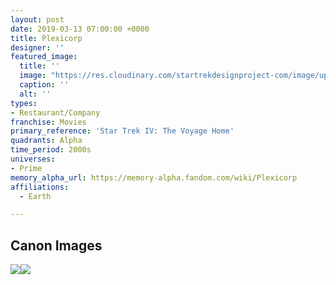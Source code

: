 ```yaml
---
layout: post
date: 2019-03-13 07:00:00 +0000
title: Plexicorp
designer: ''
featured_image:
  title: ''
  image: "https://res.cloudinary.com/startrekdesignproject-com/image/upload/v1554920240/Plexicorp.png"
  caption: ''
  alt: ''
types:
- Restaurant/Company
franchise: Movies
primary_reference: 'Star Trek IV: The Voyage Home'
quadrants: Alpha
time_period: 2000s
universes:
- Prime
memory_alpha_url: https://memory-alpha.fandom.com/wiki/Plexicorp
affiliations:
  - Earth

---
```

## Canon Images

![](https://res.cloudinary.com/startrekdesignproject-com/image/upload/v1552524565/STVoyageHome_Plexicorp1.jpg)![](https://res.cloudinary.com/startrekdesignproject-com/image/upload/v1552524565/STVoyageHome_Plexicorp2.jpg)